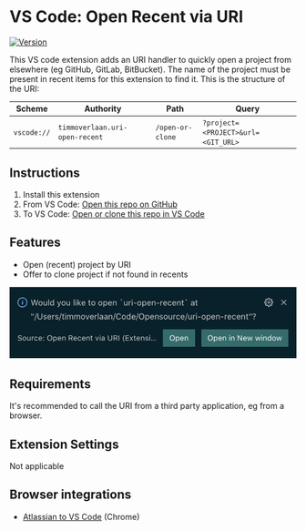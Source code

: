# VS Code: Open Recent via URI

[![Version](https://vsmarketplacebadge.apphb.com/version-short/timmoverlaan.uri-open-recent.svg)](https://marketplace.visualstudio.com/items?itemName=timmoverlaan.uri-open-recent)

This VS code extension adds an URI handler to quickly open a project from elsewhere (eg GitHub, GitLab, BitBucket). The name of the project must be present in recent items for this extension to find it. This is the structure of the URI:

| Scheme      | Authority                      | Path             | Query                              |
|-------------|--------------------------------|------------------|------------------------------------|
| `vscode://` | `timmoverlaan.uri-open-recent` | `/open-or-clone` | `?project=<PROJECT>&url=<GIT_URL>` |

## Instructions

1. Install this extension
2. From VS Code: [Open this repo on GitHub](https://github.com/tverlaan/uri-open-recent)
3. To VS Code: [Open or clone this repo in VS Code](vscode://timmoverlaan.uri-open-recent/open-or-clone?project=uri-open-recent&url=https%3A%2F%2Fgithub.com%2Ftverlaan%2Furi-open-recent.git)

## Features

  * Open (recent) project by URI
  * Offer to clone project if not found in recents

![Example open dialog](images/uri-open-recent-example.png)

## Requirements

It's recommended to call the URI from a third party application, eg from a browser.


## Extension Settings

Not applicable

## Browser integrations

  * [Atlassian to VS Code](https://github.com/tverlaan/atlas-to-vscode) (Chrome)
